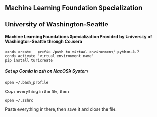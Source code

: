 ## Machine Learning Foundation Specialization
## University of Washington-Seattle

#### Machine Learning Foundations Specialization Provided by University of Washington-Seattle through Cousera

    conda create --prefix /path to virtual environment/ python=3.7
    conda activate 'virtual environment name'
    pip install turicreate 


##### Set up Conda in zsh on MacOSX System
    open ~/.bash_profile
Copy everything in the file, then 

    open ~/.zshrc
Paste everything in there, then save it and close the file.


